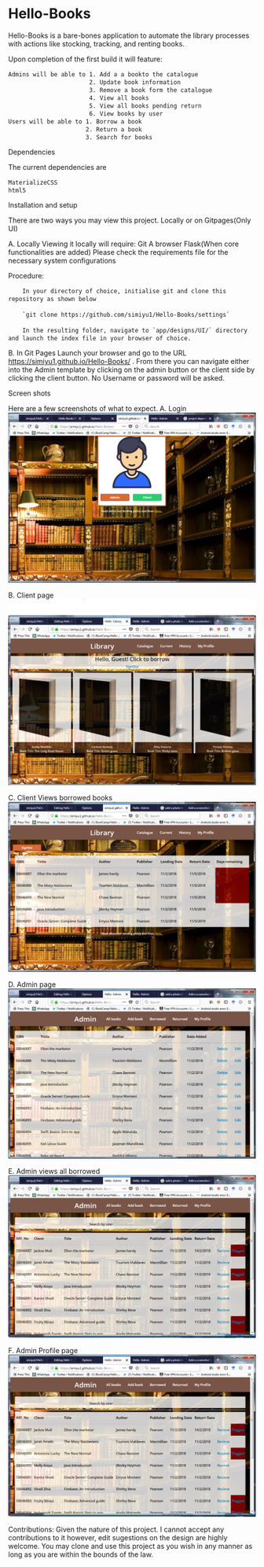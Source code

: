 # Hello-Books
Hello-Books is a bare-bones application to automate the library processes with actions like stocking, tracking, and renting books.

Upon completion of the first build it will feature:

    Admins will be able to 1. Add a a bookto the catalogue
                           2. Update book information
                           3. Remove a book form the catalogue
                           4. View all books
                           5. View all books pending return
                           6. View books by user
    Users will be able to 1. Borrow a book
                          2. Return a book
                          3. Search for books

Dependencies

The current dependencies are 

    MaterializeCSS
    html5

Installation and setup

There are two ways you may view this project. Locally or on Gitpages(Only UI)

A. Locally
  Viewing it locally will require:
    Git
    A browser
    Flask(When core functionalities are added)
    Please check the requirements file for the necessary system configurations
    
 Procedure:

        In your directory of choice, initialise git and clone this repository as shown below
        
        `git clone https://github.com/simiyu1/Hello-Books/settings`
        
        In the resulting folder, navigate to `app/designs/UI/` directory and launch the index file in your browser of choice.

B. In Git Pages
    Launch your browser and go to the URL https://simiyu1.github.io/Hello-Books/ . From there you can navigate either into the Admin template by clicking on the admin button or the client side by clicking the client button. No Username or password will be asked.
    
Screen shots

Here are a few screenshots of what to expect.
A. Login
![alt text](screenshots/loginpage.png "The login page")

B. Client page
![alt text](screenshots/client.png "The client page")

C. Client Views borrowed books
![alt text](screenshots/borrowed.png "View borrowed books")

D. Admin page
![alt text](screenshots/admin.png "The admin page")

E. Admin views all borrowed
![alt text](screenshots/adminborrowed.png "all borrowed books")

F. Admin Profile page
![alt text](screenshots/adminborrowed.png "Profile page")
    
 Contributions:
 Given the nature of this project. I cannot accept any contributions to it however, edit sugestions on the design are highly welcome. You may clone and use this project as you wish in any manner as long as you are within the bounds of the law.
 
 
       

